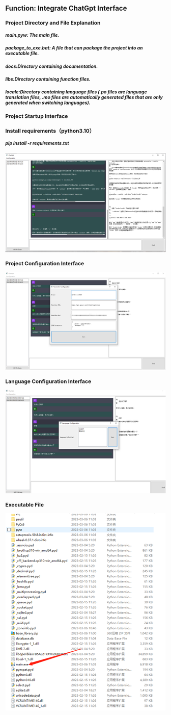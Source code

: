 ## Function: Integrate ChatGpt Interface



### Project Directory and File Explanation
##### main.pyw: The main file.
##### package_to_exe.bat: A file that can package the project into an executable file.
##### docs:Directory containing documentation.
##### libs:Directory containing function files.
##### locale:Directory containing language files (.po files are language translation files, .mo files are automatically generated files that are only generated when switching languages).
### Project Startup Interface

### Install requirements（python3.10）
##### pip install -r requirements.txt

![img.png](img.png)

### Project Configuration Interface
![img.png](img1.png)

### Language Configuration Interface
![img.png](img2.png)

### Executable File
![img.png](img3.png)